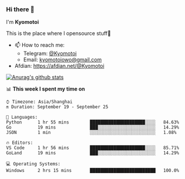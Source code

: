 ### Hi there 👋

I'm **Kyomotoi**

This is the place where I opensource stuff🤺

- 📫 How to reach me: 
    - Telegram: [@Kyomotoi](https://t.me/Kyomotoi)
    - Email: <kyomotoiowo@gmail.com>
- Afdian: <https://afdian.net/@Kyomotoi>

[![Anurag's github stats](https://github-readme-stats.vercel.app/api?username=kyomotoi)](https://github.com/anuraghazra/github-readme-stats)

📊 **This week I spent my time on**
<!--START_SECTION:waka-->
```text
⌚︎ Timezone: Asia/Shanghai
🔛 Duration: September 19 - September 25

💬 Languages: 
Python      1 hr 55 mins        █████████████████████░░░░   84.63% 
Go          19 mins             ███░░░░░░░░░░░░░░░░░░░░░░   14.29% 
JSON        1 min               ░░░░░░░░░░░░░░░░░░░░░░░░░   1.08%

🔥 Editors: 
VS Code     1 hr 56 mins        █████████████████████░░░░   85.71% 
GoLand      19 mins             ███░░░░░░░░░░░░░░░░░░░░░░   14.29%

💻 Operating Systems: 
Windows     2 hrs 15 mins       █████████████████████████   100.0%
```
<!--END_SECTION:waka-->
